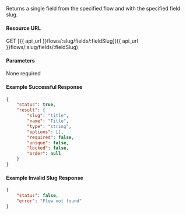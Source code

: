 <!--
@title Get single field for a flow by slug
@author Moltin Ltd
@description Get a single field from a flow
@order 15.2.2

@sidebar 1
@family Flow/Field
@rate No
@auth Yes
@format JSON
@http GET
@version beta
-->
Returns a single field from the specified flow and with the specified field slug.

#### Resource URL
GET [{{ api_url }}flows/:slug/fields/:fieldSlug]({{ api_url }}flows/:slug/fields/:fieldSlug)


#### Parameters
None required

<!--code-->
#### Example Successful Response
``` json
{
    "status": true,
    "result": {
        "slug": "title",
        "name": "Title",
        "type": "string",
        "options": [],
        "required": false,
        "unique": false,
        "locked": false,
        "order": null
    }
}
```

#### Example Invalid Slug Response
``` json
{
    "status": false,
    "error": "Flow not found"
}
```
<!--/code-->